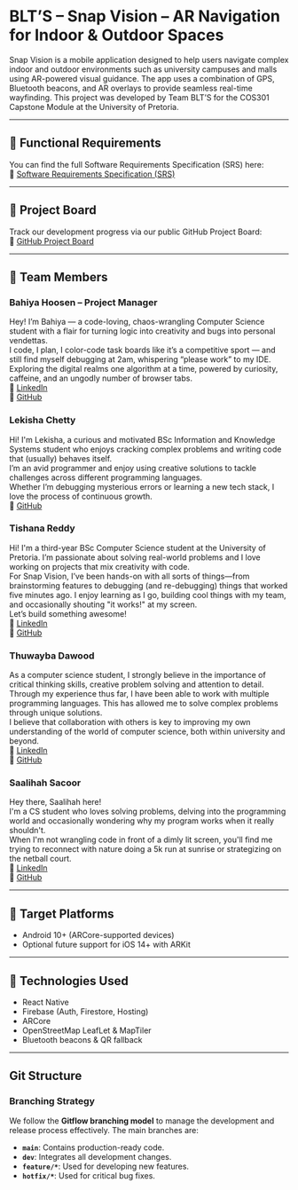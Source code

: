 # BLT’S – Snap Vision – AR Navigation for Indoor & Outdoor Spaces

Snap Vision is a mobile application designed to help users navigate complex indoor and outdoor environments such as university campuses and malls using AR-powered visual guidance. The app uses a combination of GPS, Bluetooth beacons, and AR overlays to provide seamless real-time wayfinding. This project was developed by Team BLT’S for the COS301 Capstone Module at the University of Pretoria.

---

## 📄 Functional Requirements

You can find the full Software Requirements Specification (SRS) here:  
📎 [Software Requirements Specification (SRS)](https://docs.google.com/document/d/1tRwYYw-HVJ73V7EsCPIahCzvW-M6hx3Q5RQLMtaNijU/edit?tab=t.0#heading=h.ooq5mat7c5ui)

---

## 📌 Project Board

Track our development progress via our public GitHub Project Board:  
📎 [GitHub Project Board](https://github.com/orgs/COS301-SE-2025/projects/153)

---

## 👥 Team Members

### Bahiya Hoosen – Project Manager  
Hey! I’m Bahiya — a code-loving, chaos-wrangling Computer Science student with a flair for turning logic into creativity and bugs into personal vendettas.  
I code, I plan, I color-code task boards like it’s a competitive sport — and still find myself debugging at 2am, whispering “please work” to my IDE.  
Exploring the digital realms one algorithm at a time, powered by curiosity, caffeine, and an ungodly number of browser tabs.  
🔗 [LinkedIn](https://www.linkedin.com/in/bahiya-hoosen-104291254/)  
🔗 [GitHub](https://github.com/bahiya666)

### Lekisha Chetty  
Hi! I'm Lekisha, a curious and motivated BSc Information and Knowledge Systems student who enjoys cracking complex problems and writing code that (usually) behaves itself.  
I’m an avid programmer and enjoy using creative solutions to tackle challenges across different programming languages.  
Whether I’m debugging mysterious errors or learning a new tech stack, I love the process of continuous growth.  
🔗 [GitHub](https://github.com/lekishachetty)

### Tishana Reddy  
Hi! I'm a third-year BSc Computer Science student at the University of Pretoria. I’m passionate about solving real-world problems and I love working on projects that mix creativity with code.  
For Snap Vision, I’ve been hands-on with all sorts of things—from brainstorming features to debugging (and re-debugging) things that worked five minutes ago. I enjoy learning as I go, building cool things with my team, and occasionally shouting "it works!" at my screen.  
Let’s build something awesome!  
🔗 [LinkedIn](https://www.linkedin.com/in/tishana-reddy-91ba8b23a/)  
🔗 [GitHub](https://github.com/tishreddy)

### Thuwayba Dawood  
As a computer science student, I strongly believe in the importance of critical thinking skills, creative problem solving and attention to detail.  
Through my experience thus far, I have been able to work with multiple programming languages. This has allowed me to solve complex problems through unique solutions.  
I believe that collaboration with others is key to improving my own understanding of the world of computer science, both within university and beyond.  
🔗 [LinkedIn](https://www.linkedin.com/in/thuwayba-dawood-b99b862b6)  
🔗 [GitHub](https://github.com/Thuwayba15)

### Saalihah Sacoor  
Hey there, Saalihah here!  
I'm a CS student who loves solving problems, delving into the programming world and occasionally wondering why my program works when it really shouldn't.  
When I'm not wrangling code in front of a dimly lit screen, you'll find me trying to reconnect with nature doing a 5k run at sunrise or strategizing on the netball court.  
🔗 [LinkedIn](https://www.linkedin.com/in/saalihah-sacoor-ba4bb52a6)  
🔗 [GitHub](https://github.com/s-sacoor8)

---

## 📱 Target Platforms

- Android 10+ (ARCore-supported devices)  
- Optional future support for iOS 14+ with ARKit

---

## 🚀 Technologies Used

- React Native  
- Firebase (Auth, Firestore, Hosting)  
- ARCore  
- OpenStreetMap LeafLet & MapTiler  
- Bluetooth beacons & QR fallback  

---

## Git Structure

### Branching Strategy  
We follow the **Gitflow branching model** to manage the development and release process effectively. The main branches are:  
- **`main`**: Contains production-ready code.  
- **`dev`**: Integrates all development changes.  
- **`feature/*`**: Used for developing new features.  
- **`hotfix/*`**: Used for critical bug fixes.  
